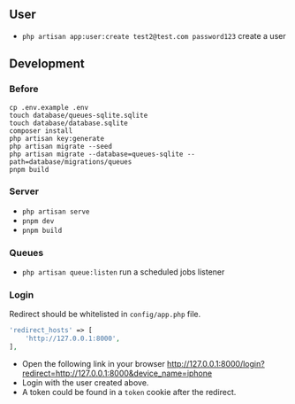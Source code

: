 ## User
* `php artisan app:user:create test2@test.com password123` create a user

## Development

### Before
```shell
cp .env.example .env
touch database/queues-sqlite.sqlite
touch database/database.sqlite
composer install
php artisan key:generate
php artisan migrate --seed
php artisan migrate --database=queues-sqlite --path=database/migrations/queues
pnpm build
```

### Server
* `php artisan serve`
* `pnpm dev`
* `pnpm build`

### Queues
* `php artisan queue:listen` run a scheduled jobs listener

### Login
Redirect should be whitelisted in `config/app.php` file.
```php
'redirect_hosts' => [
    'http://127.0.0.1:8000',
],
```

* Open the following link in your browser http://127.0.0.1:8000/login?redirect=http://127.0.0.1:8000&device_name=iphone
* Login with the user created above.
* A token could be found in a `token` cookie after the redirect.


